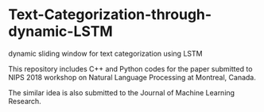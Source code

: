 # Text-Categorization-through-dynamic-LSTM
dynamic sliding window for text categorization using LSTM

This repository includes C++ and Python codes for the paper submitted to NIPS 2018 workshop on Natural Language Processing at Montreal, Canada. 

The similar idea is also submitted to the Journal of Machine Learning Research. 
